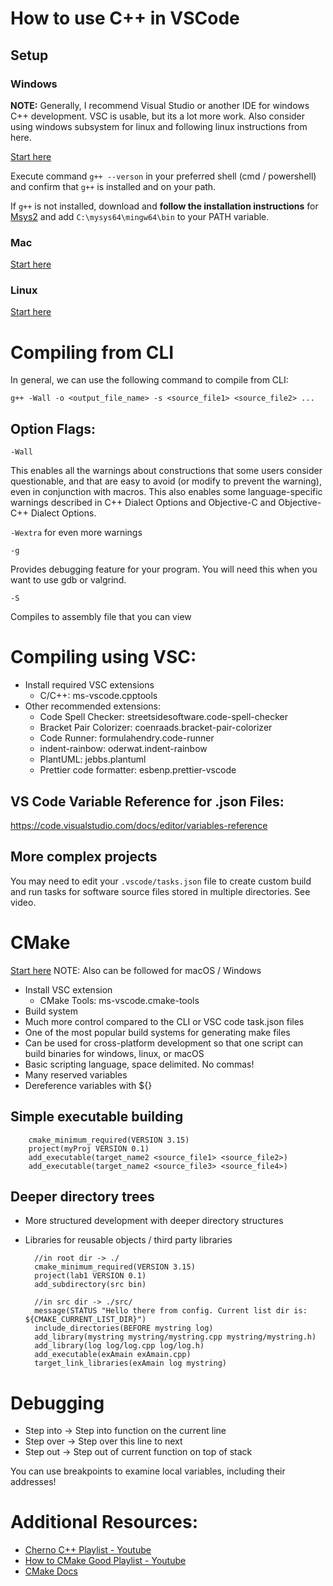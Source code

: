 # How to use C++ in VSCode
## Setup
### Windows
**NOTE:** Generally, I recommend Visual Studio or another IDE for windows C++ development. VSC is usable, but its a lot more work. 
Also consider using windows subsystem for linux and following linux instructions from here. 

[Start here](https://code.visualstudio.com/docs/cpp/config-mingw)

Execute command `g++ --verson` in your preferred shell (cmd / powershell) and confirm that `g++` is installed and on
your path.

If `g++` is not installed, download and **follow the installation instructions** for [Msys2](https://www.msys2.org/) and
add `C:\mysys64\mingw64\bin` to your PATH variable. 

### Mac
[Start here](https://code.visualstudio.com/docs/cpp/config-clang-mac)

### Linux
[Start here](https://code.visualstudio.com/docs/cpp/config-linux)


# Compiling from CLI
In general, we can use the following command to compile from CLI: 

`g++ -Wall -o <output_file_name> -s <source_file1> <source_file2> ...`

## Option Flags:

`-Wall`

This enables all the warnings about constructions that some users consider questionable, and that are easy to avoid 
(or modify to prevent the warning), even in conjunction with macros. This also enables some language-specific warnings
 described in C++ Dialect Options and Objective-C and Objective-C++ Dialect Options.

`-Wextra` for even more warnings

`-g`

Provides debugging feature for your program. You will need this when you want to use gdb or valgrind.

`-S`

Compiles to assembly file that you can view

# Compiling using VSC:
* Install required VSC extensions
  * C/C++: ms-vscode.cpptools
* Other recommended extensions:
  * Code Spell Checker: streetsidesoftware.code-spell-checker
  * Bracket Pair Colorizer: coenraads.bracket-pair-colorizer
  * Code Runner: formulahendry.code-runner
  * indent-rainbow: oderwat.indent-rainbow
  * PlantUML: jebbs.plantuml
  * Prettier code formatter: esbenp.prettier-vscode

## VS Code Variable Reference for .json Files:
https://code.visualstudio.com/docs/editor/variables-reference 

## More complex projects
You may need to edit your `.vscode/tasks.json` file to create custom build and run tasks for software source files
stored in multiple directories. See video.

# CMake
[Start here](https://code.visualstudio.com/docs/cpp/cmake-linux) NOTE: Also can be followed for macOS / Windows
* Install VSC extension
  * CMake Tools: ms-vscode.cmake-tools
* Build system
* Much more control compared to the CLI or VSC code task.json files
* One of the most popular build systems for generating make files
* Can be used for cross-platform development so that one script can build binaries for windows, linux, or macOS
* Basic scripting language, space delimited. No commas!
* Many reserved variables 
* Dereference variables with ${}

## Simple executable building

        cmake_minimum_required(VERSION 3.15)
        project(myProj VERSION 0.1)
        add_executable(target_name2 <source_file1> <source_file2>)
        add_executable(target_name2 <source_file3> <source_file4>)

## Deeper directory trees
* More structured development with deeper directory structures
* Libraries for reusable objects / third party libraries
        
        //in root dir -> ./
        cmake_minimum_required(VERSION 3.15)
        project(lab1 VERSION 0.1)
        add_subdirectory(src bin)
        
        //in src dir -> ./src/
        message(STATUS "Hello there from config. Current list dir is: ${CMAKE_CURRENT_LIST_DIR}")
        include_directories(BEFORE mystring log)
        add_library(mystring mystring/mystring.cpp mystring/mystring.h)
        add_library(log log/log.cpp log/log.h)
        add_executable(exAmain exAmain.cpp)
        target_link_libraries(exAmain log mystring)

# Debugging
* Step into -> Step into function on the current line
* Step over -> Step over this line to next
* Step out -> Step out of current function on top of stack

You can use breakpoints to examine local variables, including their addresses!

# Additional Resources:
* [Cherno C++ Playlist - Youtube](https://www.youtube.com/playlist?list=PLlrATfBNZ98dudnM48yfGUldqGD0S4FFb)
* [How to CMake Good Playlist - Youtube](https://www.youtube.com/watch?v=_yFPO1ofyF0&list=PLK6MXr8gasrGmIiSuVQXpfFuE1uPT615s&ab_channel=vector-of-bool)
* [CMake Docs](https://cmake.org/cmake/help/latest/index.html)
